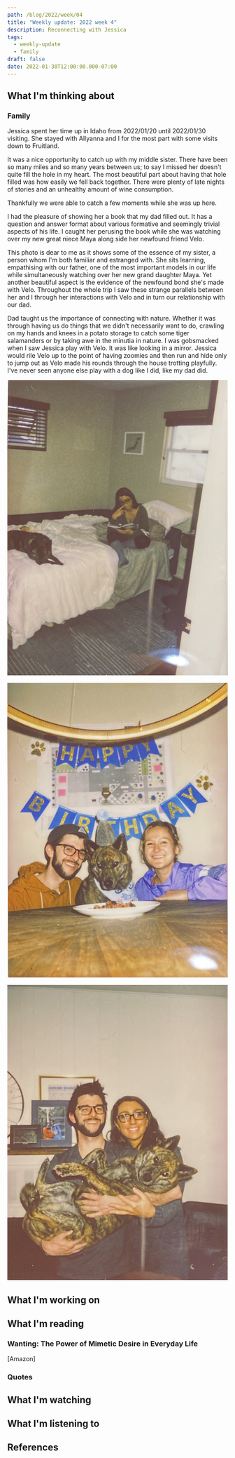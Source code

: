 ```yaml
---
path: /blog/2022/week/04
title: "Weekly update: 2022 week 4"
description: Reconnecting with Jessica
tags:
  - weekly-update
  - family
draft: false
date: 2022-01-30T12:00:00.000-07:00
---
```

## What I'm thinking about

### Family

Jessica spent her time up in Idaho from 2022/01/20 until 2022/01/30 visiting. She stayed with Allyanna and I for the most part with some visits down to Fruitland.

It was a nice opportunity to catch up with my middle sister. There have been so many miles and so many years between us; to say I missed her doesn't quite fill the hole in my heart. The most beautiful part about having that hole filled was how easily we fell back together. There were plenty of late nights of stories and an unhealthy amount of wine consumption.

Thankfully we were able to catch a few moments while she was up here.

I had the pleasure of showing her a book that my dad filled out. It has a question and answer format about various formative and seemingly trivial aspects of his life. I caught her perusing the book while she was watching over my new great niece Maya along side her newfound friend Velo.

This photo is dear to me as it shows some of the essence of my sister, a person whom I'm both familiar and estranged with. She sits learning, empathising with our father, one of the most important models in our life while simultaneously watching over her new grand daughter Maya. Yet another beautiful aspect is the evidence of the newfound bond she's made with Velo. Throughout the whole trip I saw these strange parallels between her and I through her interactions with Velo and in turn our relationship with our dad.

Dad taught us the importance of connecting with nature. Whether it was through having us do things that we didn't necessarily want to do, crawling on my hands and knees in a potato storage to catch some tiger salamanders or by taking awe in the minutia in nature. I was gobsmacked when I saw Jessica play with Velo. It was like looking in a mirror. Jessica would rile Velo up to the point of having zoomies and then run and hide only to jump out as Velo made his rounds through the house trotting playfully. I've never seen anyone else play with a dog like I did, like my dad did.

![Jessica reading a book about dad while Maya sleeps with Velo guarding](img_0444.jpeg "Jessica reading a book about dad while Maya sleeps with Velo guarding")

![Velo's 4th birthday celebration](img_0443.jpeg "Velo's 4th birthday celebration")

![Blake holding Velo with Jessica standing by his side](img_0442.jpeg "Blake holding Velo with Jessica standing by his side")

## What I'm working on

## What I'm reading

### Wanting: The Power of Mimetic Desire in Everyday Life

\[Amazon]

### Quotes

## What I'm watching

## What I'm listening to

## References